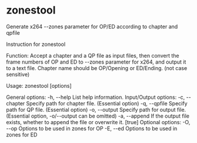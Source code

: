 zonestool
=========

Generate x264 --zones parameter for OP/ED according to chapter and qpfile


Instruction for zonestool

Function:
    Accept a chapter and a QP file as input files, then convert the frame numbers of OP and ED to --zones parameter for x264, and output it to a text file.
    Chapter name should be OP/Opening or ED/Ending. (not case sensitive)

Usage:
    zonestool [options] <output>

General options:
    -h, --help                List help information.
Input/Output options:
    -c, --chapter <string>    Specify path for chapter file. (Essential option)
    -q, --qpfile <string>     Specify path for QP file. (Essential option)
    -o, --output <string>     Specify path for output file. (Essential option, -o/--output can be omitted)
    -a, --append <bool>       If the output file exists, whether to append the file or overwrite it. [true]
Optional options:
    -O, --op <string>         Options to be used in zones for OP
    -E, --ed <string>         Options to be used in zones for ED
